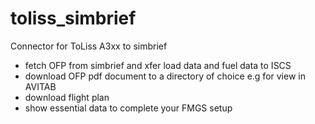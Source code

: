 # toliss_simbrief
Connector for ToLiss A3xx to simbrief

- fetch OFP from simbrief and xfer load data and fuel data to ISCS
- download OFP pdf document to a directory of choice e.g for view in AVITAB
- download flight plan
- show essential data to complete your FMGS setup
